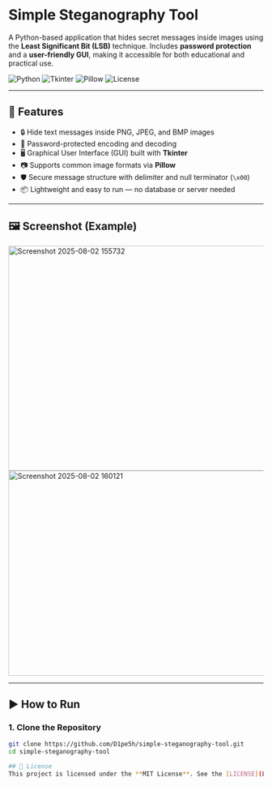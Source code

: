 # Simple Steganography Tool

A Python-based application that hides secret messages inside images using the **Least Significant Bit (LSB)** technique. Includes **password protection** and a **user-friendly GUI**, making it accessible for both educational and practical use.

![Python](https://img.shields.io/badge/Python-3.7%2B-blue)
![Tkinter](https://img.shields.io/badge/GUI-Tkinter-green)
![Pillow](https://img.shields.io/badge/Image-Pillow-yellow)
![License](https://img.shields.io/badge/License-MIT-orange)

---

## 🔧 Features
- 🔒 Hide text messages inside PNG, JPEG, and BMP images
- 🔐 Password-protected encoding and decoding
- 🖥️ Graphical User Interface (GUI) built with **Tkinter**
- 📷 Supports common image formats via **Pillow**
- 🛡️ Secure message structure with delimiter and null terminator (`\x00`)
- 📦 Lightweight and easy to run — no database or server needed

---

## 🖼️ Screenshot (Example)
<img width="740" height="444" alt="Screenshot 2025-08-02 155732" src="https://github.com/user-attachments/assets/918a389e-f14b-4670-a38b-814f9cb798b7" />


<img width="724" height="405" alt="Screenshot 2025-08-02 160121" src="https://github.com/user-attachments/assets/fd377dca-cd84-4e98-a9be-d6c663bce5df" />


---

## ▶️ How to Run

### 1. Clone the Repository
```bash
git clone https://github.com/D1pe5h/simple-steganography-tool.git
cd simple-steganography-tool

## 📄 License
This project is licensed under the **MIT License**. See the [LICENSE](LICENSE) file for details.
